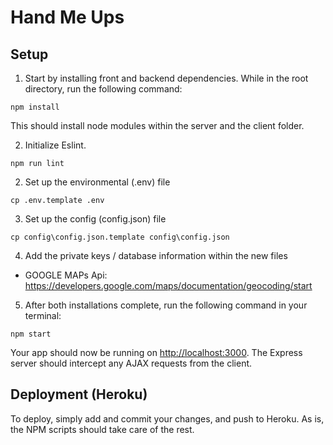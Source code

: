 # Hand Me Ups

## Setup

1. Start by installing front and backend dependencies. While in the root directory, run the following command:

```
npm install
```

This should install node modules within the server and the client folder.

2. Initialize Eslint.

```
npm run lint
```

2. Set up the environmental (.env) file

```
cp .env.template .env
```

3. Set up the config (config.json) file

```
cp config\config.json.template config\config.json
```

4. Add the private keys / database information within the new files

* GOOGLE MAPs Api: <https://developers.google.com/maps/documentation/geocoding/start>

5. After both installations complete, run the following command in your terminal:

```
npm start
```

Your app should now be running on <http://localhost:3000>. The Express server should intercept any AJAX requests from the client.

## Deployment (Heroku)

To deploy, simply add and commit your changes, and push to Heroku. As is, the NPM scripts should take care of the rest.
